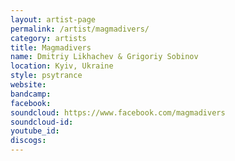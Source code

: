 ```yaml
---
layout: artist-page
permalink: /artist/magmadivers/
category: artists
title: Magmadivers
name: Dmitriy Likhachev & Grigoriy Sobinov
location: Kyiv, Ukraine
style: psytrance
website: 
bandcamp: 
facebook: 
soundcloud: https://www.facebook.com/magmadivers
soundcloud-id: 
youtube_id: 
discogs: 
---
```

